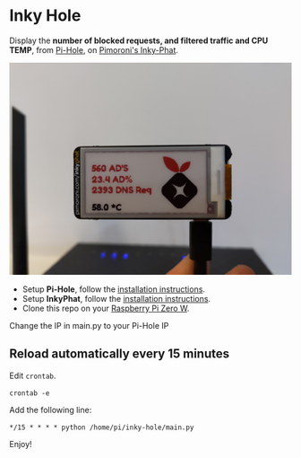 # Inky Hole

Display the **number of blocked requests, and filtered traffic and CPU TEMP**, from [Pi-Hole](https://pi-hole.net), on [Pimoroni's Inky-Phat](https://github.com/pimoroni/inky-phat/issues).

<img src='https://raw.githubusercontent.com/ComicoX/inky-hole/master/PREVIEW.jpg?v=1' width="600"/>

- Setup **Pi-Hole**, follow the [installation instructions](https://learn.adafruit.com/pi-hole-ad-blocker-with-pi-zero-w/install-pi-hole).
- Setup **InkyPhat**, follow the [installation instructions](https://learn.pimoroni.com/tutorial/sandyj/getting-started-with-inky-phat).
- Clone this repo on your [Raspberry Pi Zero W](https://www.raspberrypi.org/products/).

Change the IP in main.py to your Pi-Hole IP

## Reload automatically every 15 minutes

Edit `crontab`. 

```
crontab -e
```

Add the following line:

```
*/15 * * * * python /home/pi/inky-hole/main.py
```

Enjoy!
